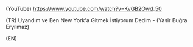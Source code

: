 (YouTube) https://www.youtube.com/watch?v=KvGB2Owd_50

(TR) Uyandım ve Ben New York'a Gitmek İstiyorum Dedim - (Yasir Buğra Eryılmaz)

(EN)
